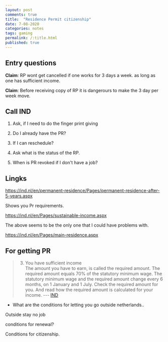```yaml
---
layout: post
comments: true
title:  "Residence Permit citizenship"
date: 7-08-2020
categories: notes
tags: gaming
permalink: /:title.html
published: true
---
```


## Entry questions

**Claim**: RP wont get cancelled if one works for 3 days a week. as
long as one has sufficient income.

**Claim**: Before receiving copy of RP it is dangerours to make the 3
day per week move.


## Call IND

1. Ask, if I need to do the finger print giving

2. Do I already have the PR?

2. If I can reschedule?

3. Ask what is the status of the RP.

4. When is PR revoked if I don't have a job?


## Lingks

https://ind.nl/en/permanent-residence/Pages/permanent-residence-after-5-years.aspx

Shows you Pr requirements.

https://ind.nl/en/Pages/sustainable-income.aspx

The above seems to be the only one that I could have problems with.

https://ind.nl/en/Pages/main-residence.aspx


## For getting PR

> 3. You have sufficient income  
> The amount you have to earn, is called the required amount. The
> required amount equals 70% of the statutory minimum wage. The
> statutory minimum wage and the required amount change every 6
> months, on 1 January and 1 July. Check the required amount for
> you. And read how the required amount is calculated for your
> income. --- [IND](https://ind.nl/en/Pages/income-requirements-permanent-residence.aspx)


- What are the conditions for letting you go outside netherlands..

Outside stay
no job

conditions for renewal?

Conditions for citizenship.
